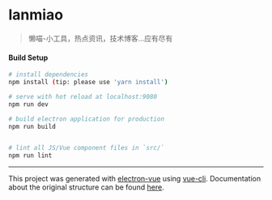 # lanmiao

> 懒喵-小工具，热点资讯，技术博客...应有尽有

#### Build Setup

``` bash
# install dependencies
npm install (tip: please use 'yarn install')

# serve with hot reload at localhost:9080
npm run dev

# build electron application for production
npm run build


# lint all JS/Vue component files in `src/`
npm run lint

```

---

This project was generated with [electron-vue](https://github.com/SimulatedGREG/electron-vue) using [vue-cli](https://github.com/vuejs/vue-cli). Documentation about the original structure can be found [here](https://simulatedgreg.gitbooks.io/electron-vue/content/index.html).
